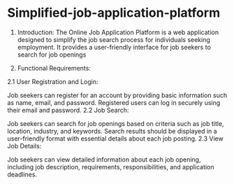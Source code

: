 # Simplified-job-application-platform
1. Introduction: The Online Job Application Platform is a web application designed to simplify the job search process for individuals seeking employment. It provides a user-friendly interface for job seekers to search for job openings

2. Functional Requirements:

2.1 User Registration and Login:

Job seekers can register for an account by providing basic information such as name, email, and password.
Registered users can log in securely using their email and password.
2.2 Job Search:

Job seekers can search for job openings based on criteria such as job title, location, industry, and keywords.
Search results should be displayed in a user-friendly format with essential details about each job posting.
2.3 View Job Details:

Job seekers can view detailed information about each job opening, including job description, requirements, responsibilities, and application deadlines.
